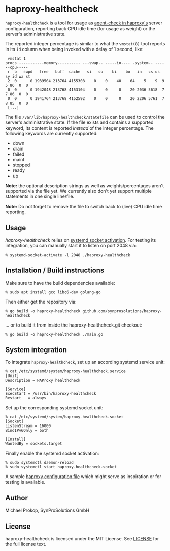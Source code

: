# haproxy-healthcheck

`haproxy-healthcheck` is a tool for usage as [agent-check in haproxy's](https://cbonte.github.io/haproxy-dconv/2.0/configuration.html#5.2-agent-check) server configuration, reporting back CPU idle time (for usage as weight) or the server's administrative state.

The reported integer percentage is similar to what the `vmstat(8)` tool reports in its `id` column when being invoked with a delay of 1 second, like:

     vmstat 1
    procs -----------memory---------- ---swap-- -----io---- -system-- ------cpu-----
     r  b   swpd   free   buff  cache   si   so    bi    bo   in   cs us sy id wa st
     2  0      0 1939504 213764 4155308    0    0    40    64    5    9  9  5 86  0  0
     0  0      0 1942048 213768 4153104    0    0     0    20 2036 5618  7  7 86  0  0
     0  0      0 1941764 213768 4152592    0    0     0    20 2206 5761  7  8 85  0  0
     [...]

The file `/var/lib/haproxy-healthcheck/statefile` can be used to control the server's administrative state.
If the file exists and contains a supported keyword, its content is reported *instead* of the integer percentage.
The following keywords are currently supported:

* down
* drain
* failed
* maint
* stopped
* ready
* up

**Note:** the optional description strings as well as weights/percentages aren't supported via the file yet.
We currently also don't yet support multiple statements in one single line/file.

**Note:** Do not forget to remove the file to switch back to (live) CPU idle time reporting.

## Usage

*haproxy-healthcheck* relies on [systemd socket activation](https://vincent.bernat.ch/en/blog/2018-systemd-golang-socket-activation).
For testing its integration, you can manually start it to listen on port 2048 via:

    % systemd-socket-activate -l 2048 ./haproxy-healthcheck

## Installation / Build instructions

Make sure to have the build dependencies available:

    % sudo apt install gcc libc6-dev golang-go

Then either get the repository via:

    % go build -o haproxy-healthcheck github.com/synprosolutions/haproxy-healthcheck

... or to build it from inside the haproxy-healthcheck.git checkout:

    % go build -o haproxy-healthcheck ./main.go

## System integration

To integrate `haproxy-healthcheck`, set up an according systemd service unit:

    % cat /etc/systemd/system/haproxy-healthcheck.service
    [Unit]
    Description = HAProxy healthcheck

    [Service]
    ExecStart = /usr/bin/haproxy-healthcheck
    Restart   = always

Set up the corresponding systemd socket unit:

    % cat /etc/systemd/system/haproxy-healthcheck.socket
    [Socket]
    ListenStream = 16000
    BindIPv6Only = both

    [Install]
    WantedBy = sockets.target

Finally enable the systemd socket activation:

    % sudo systemctl daemon-reload
    % sudo systemctl start haproxy-healthcheck.socket

A sample [haproxy configuration file](https://github.com/SynProSolutions/haproxy-healthcheck/blob/master/haproxy/haproxy.cfg) which might serve as inspiration or for testing is available.

## Author

Michael Prokop, SynProSolutions GmbH

## License

haproxy-healthcheck is licensed under the MIT License.
See [LICENSE](https://github.com/SynProSolutions/haproxy-healthcheck/blob/master/LICENSE) for the full license text.
